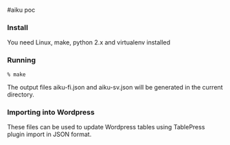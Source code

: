 #aiku poc

### Install

You need Linux, make, python 2.x and virtualenv installed

### Running

    % make
    
The output files aiku-fi.json and aiku-sv.json will be generated in the current directory.

### Importing into Wordpress

These files can be used to update Wordpress tables using TablePress plugin import in JSON format.

